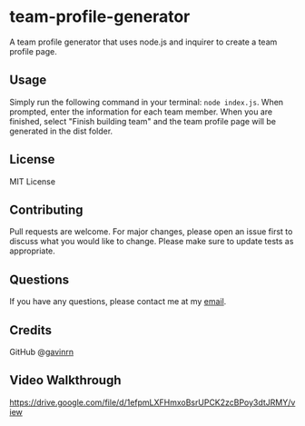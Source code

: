 # team-profile-generator
A team profile generator that uses node.js and inquirer to create a team profile page.
## Usage
Simply run the following command in your terminal: ```node index.js```. When prompted, enter the information for each team member. When you are finished, select "Finish building team" and the team profile page will be generated in the dist folder.
## License
MIT License
## Contributing
Pull requests are welcome. For major changes, please open an issue first to discuss what you would like to change.
Please make sure to update tests as appropriate.
## Questions
If you have any questions, please contact me at my [email](mailto:gavinjohncmnutt@gmail.com).
## Credits
GitHub @[gavinrn](https://www.github.com/gavinrn)
## Video Walkthrough
https://drive.google.com/file/d/1efpmLXFHmxoBsrUPCK2zcBPoy3dtJRMY/view 

